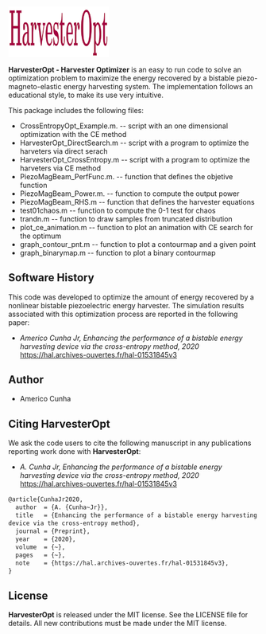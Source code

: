 <img src="logo/HarvesterOpt.png" width="40%">

**HarvesterOpt - Harvester Optimizer** is an easy to run code to solve an optimization problem to maximize the energy recovered by a bistable piezo-magneto-elastic energy harvesting system. The implementation follows an educational style, to make its use very intuitive. 

This package includes the following files:
* CrossEntropyOpt_Example.m.  -- script with an one dimensional optimization with the CE method
* HarvesterOpt_DirectSearch.m -- script with a program to optimize the harveters via direct serach
* HarvesterOpt_CrossEntropy.m -- script with a program to optimize the harveters via CE method
* PiezoMagBeam_PerfFunc.m.    -- function that defines the objetive function
* PiezoMagBeam_Power.m.       -- function to compute the output power
* PiezoMagBeam_RHS.m          -- function that defines the harvester equations
* test01chaos.m               -- function to compute the 0-1 test for chaos
* trandn.m                    -- function to draw samples from truncated distribution
* plot_ce_animation.m         -- function to plot an animation with CE search for the optimum
* graph_contour_pnt.m         -- function to plot a contourmap and a given point
* graph_binarymap.m           -- function to plot a binary contourmap

## Software History

This code was developed to optimize the amount of energy recovered by a nonlinear bistable piezoelectric energy harvester. The simulation results associated with this optimization process are reported in the following paper:
- *Americo Cunha Jr, Enhancing the performance of a bistable energy harvesting device via the cross-entropy method, 2020*
https://hal.archives-ouvertes.fr/hal-01531845v3

## Author
- Americo Cunha

## Citing HarvesterOpt
We ask the code users to cite the following manuscript in any publications reporting work done with **HarvesterOpt**:
- *A. Cunha Jr, Enhancing the performance of a bistable energy harvesting device via the cross-entropy method, 2020*
https://hal.archives-ouvertes.fr/hal-01531845v3

```
@article{CunhaJr2020,
  author  = {A. {Cunha~Jr}},
  title   = {Enhancing the performance of a bistable energy harvesting device via the cross-entropy method},
  journal = {Preprint},
  year    = {2020},
  volume  = {~},
  pages   = {~},
  note    = {https://hal.archives-ouvertes.fr/hal-01531845v3},
}
```

## License
**HarvesterOpt** is released under the MIT license. See the LICENSE file for details. All new contributions must be made under the MIT license.
